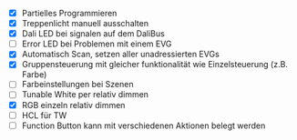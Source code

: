- [X] Partielles Programmieren
- [X] Treppenlicht manuell ausschalten
- [X] Dali LED bei signalen auf dem DaliBus
- [ ] Error LED bei Problemen mit einem EVG
- [X] Automatisch Scan, setzen aller unadressierten EVGs
- [X] Gruppensteuerung mit gleicher funktionalität wie Einzelsteuerung (z.B. Farbe)
- [ ] Farbeinstellungen bei Szenen
- [ ] Tunable White per relativ dimmen
- [X] RGB einzeln relativ dimmen
- [ ] HCL für TW
- [ ] Function Button kann mit verschiedenen Aktionen belegt werden